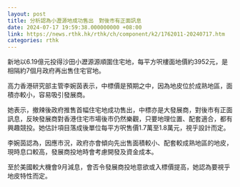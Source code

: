 ```yaml
---
layout: post
title: 分析認為小瀝源地成功售出　對後市有正面訊息
date: 2024-07-17 19:59:38.000000000 +08:00
link: https://news.rthk.hk/rthk/ch/component/k2/1762011-20240717.htm
categories: rthk
---
```


新地以6.19億元投得沙田小瀝源源順圍住宅地，每平方呎樓面地價約3952元，是相隔約7個月政府再出售住宅官地。

高力香港研究部主管李婉茵表示，中標價是預期之中，因為地皮位於成熟地區，面積亦較小，容易吸引發展商。

她表示，撤辣後政府推售首幅住宅地成功售出，中標亦是大發展商，對後市有正面訊息，反映發展商對香港住宅市場後市仍然樂觀，只要地理位置、配套適合，都有興趣競投。她估計項目落成後單位每平方呎售價1.7萬至1.8萬元，視乎設計而定。

李婉茵認為，因應市況，政府亦會傾向先出售面積較小、配套較成熟地區的地皮，現時息口較高，發展商投地時會考慮開發及資金成本。

至於美國較大機會9月減息，會否令發展商投地意欲或入標價提高，她認為要視乎地皮特性而定。
